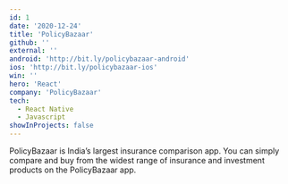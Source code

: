 ```yaml
---
id: 1
date: '2020-12-24'
title: 'PolicyBazaar'
github: ''
external: ''
android: 'http://bit.ly/policybazaar-android'
ios: 'http://bit.ly/policybazaar-ios'
win: ''
hero: 'React'
company: 'PolicyBazaar'
tech:
  - React Native
  - Javascript
showInProjects: false
---
```


PolicyBazaar is India’s largest insurance comparison app. You can simply compare and buy from the widest range of insurance and investment products on the PolicyBazaar app.
